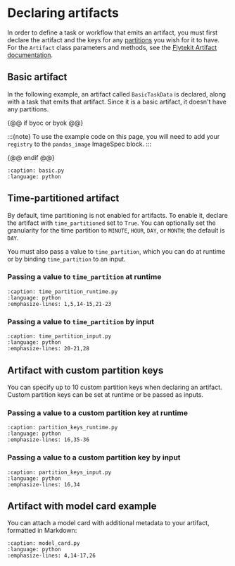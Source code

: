 # Declaring artifacts

In order to define a task or workflow that emits an artifact, you must first declare the artifact and the keys for any [partitions](./index.md#partitions) you wish for it to have. For the `Artifact` class parameters and methods, see the [Flytekit Artifact documentation](https://docs.flyte.org/en/latest/api/flytekit/generated/flytekit.Artifact.html).

## Basic artifact

In the following example, an artifact called `BasicTaskData` is declared, along with a task that emits that artifact. Since it is a basic artifact, it doesn't have any partitions.

{@@ if byoc or byok @@}

:::{note}
To use the example code on this page, you will need to add your `registry` to the `pandas_image` ImageSpec block.
:::

{@@ endif @@}

```{rli} https://raw.githubusercontent.com/unionai/unionai-examples/main/user_guide/core_concepts/artifacts/basic.py
:caption: basic.py
:language: python
```

## Time-partitioned artifact

By default, time partitioning is not enabled for artifacts. To enable it, declare the artifact with `time_partitioned` set to `True`. You can optionally set the granularity for the time partition to `MINUTE`, `HOUR`, `DAY`, or `MONTH`; the default is `DAY`.

You must also pass a value to `time_partition`, which you can do at runtime or by binding `time_partition` to an input.

### Passing a value to `time_partition` at runtime

```{rli} https://raw.githubusercontent.com/unionai/unionai-examples/main/user_guide/core_concepts/artifacts/time_partition_runtime.py
:caption: time_partition_runtime.py
:language: python
:emphasize-lines: 1,5,14-15,21-23
```

### Passing a value to `time_partition` by input

```{rli} https://raw.githubusercontent.com/unionai/unionai-examples/main/user_guide/core_concepts/artifacts/time_partition_input.py
:caption: time_partition_input.py
:language: python
:emphasize-lines: 20-21,28
```

## Artifact with custom partition keys

You can specify up to 10 custom partition keys when declaring an artifact. Custom partition keys can be set at runtime or be passed as inputs.

### Passing a value to a custom partition key at runtime

```{rli} https://raw.githubusercontent.com/unionai/unionai-examples/main/user_guide/core_concepts/artifacts/partition_keys_runtime.py
:caption: partition_keys_runtime.py
:language: python
:emphasize-lines: 16,35-36
```

### Passing a value to a custom partition key by input

```{rli} https://raw.githubusercontent.com/unionai/unionai-examples/main/user_guide/core_concepts/artifacts/partition_keys_input.py
:caption: partition_keys_input.py
:language: python
:emphasize-lines: 16,34
```

## Artifact with model card example

You can attach a model card with additional metadata to your artifact, formatted in Markdown:

```{rli} https://raw.githubusercontent.com/unionai/unionai-examples/main/user_guide/core_concepts/artifacts/model_card.py
:caption: model_card.py
:language: python
:emphasize-lines: 4,14-17,26
```
